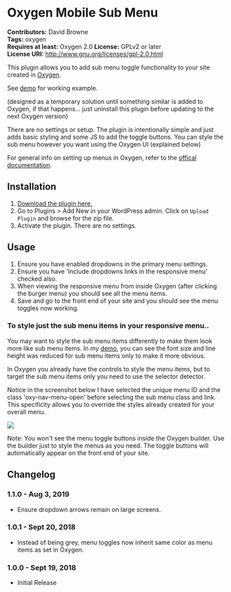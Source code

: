 # Oxygen Mobile Sub Menu #
**Contributors:** David Browne  
**Tags:** oxygen  
**Requires at least:** Oxygen 2.0
**License:** GPLv2 or later  
**License URI:** http://www.gnu.org/licenses/gpl-2.0.html

This plugin allows you to add sub menu toggle functionality to your site created in [Oxygen](http://oxygenbuilder.com/).

See [demo](https://demo.wplit.com/oxygen-mobile-menu/) for working example.

(designed as a temporary solution until something similar is added to Oxygen, if that happens... just uninstall this plugin before updating to the next Oxygen version)

There are no settings or setup. The plugin is intentionally simple and just adds basic styling and some JS to add the toggle buttons. You can style the sub menu however you want using the Oxygen UI (explained below)

For general info on setting up menus in Oxygen, refer to the [offical documentation](https://oxygenbuilder.com/documentation/builder-elements/menu/).
 

## Installation ##

1. [Download the plugin here.](https://github.com/wplit/Oxygen-Mobile-Sub-Menu/archive/master.zip)
2. Go to Plugins > Add New in your WordPress admin. Click on `Upload Plugin` and browse for the zip file.
3. Activate the plugin. There are no settings.

## Usage ##

1. Ensure you have enabled dropdowns in the primary menu settings.
2. Ensure you have 'Include dropdowns links in the responsive menu' checked also.
3. When viewing the responsive menu from inside Oxygen (after clicking the burger menu) you should see all the menu items.
4. Save and go to the front end of your site and you should see the menu toggles now working.

### To style just the sub menu items in your responsive menu..

You may want to style the sub menu items differently to make them look more like sub menu items. In my [demo](https://demo.wplit.com/oxygen-mobile-menu/), you can see the font size and line height was reduced for sub menu items only to make it more obvious. 

In Oxygen you already have the controls to style the menu items, but to target the sub menu items only you need to use the selector detector. 

Notice in the screenshot below I have selected the unique menu ID and the class 'oxy-nav-menu-open' before selecting the sub menu class and link. This specificity allows you to override the styles already created for your overall menu. 

<img src="https://user-images.githubusercontent.com/43051571/45732439-a69b3e00-bc1f-11e8-9365-0271712f6fe8.jpg">

Note: You won't see the menu toggle buttons inside the Oxygen builder. Use the builder just to style the menus as you need. The toggle buttons will automatically appear on the front end of your site.



## Changelog ##

### 1.1.0 - Aug 3, 2019 ###
* Ensure dropdown arrows remain on large screens.

### 1.0.1 - Sept 20, 2018 ###
* Instead of being grey, menu toggles now inherit same color as menu items as set in Oxygen.

### 1.0.0 - Sept 19, 2018 ###
* Initial Release
